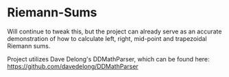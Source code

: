Riemann-Sums
============

Will continue to tweak this, but the project can already serve as an accurate demonstration of how to calculate left, right, mid-point and trapezoidal Riemann sums.

Project utilizes Dave Delong's DDMathParser, which can be found here: https://github.com/davedelong/DDMathParser
